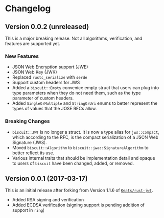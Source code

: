 # Changelog

## Version 0.0.2 (unreleased)

This is a major breaking release. Not all algorithms, verification, and features are
supported yet.

### New Features

- JSON Web Encryption support (JWE)
- JSON Web Key (JWK)
- Replaced `rustc_serialize` with `serde`
- Support custom headers for JWS
- Added a `biscuit::Empty` convenice empty struct that users can plug into type parameters when they do
not need them, such as the type parameter of custom headers.
- Added `SingleOrMultiple` and `StringOrUri` enums to better represent the types of values that the JOSE
RFCs allow.

### Breaking Changes

- `biscuit::JWT` is no longer a struct. It is now a type alias for `jws::Compact`, which according
to the RFC, is the compact serialization of a JSON Web Signature (JWS).
- Moved `biscuit::Algorithm` to `biscuit::jwa::SignatureAlgorithm` to better reflect its use.
- Various internal traits that should be implementation detail and opaque to users of `biscuit` have been
changed, added, or removed.

## Version 0.0.1 (2017-03-17)

This is an initial release after forking from Version 1.1.6 of [`Keats/rust-jwt`](https://github.com/Keats/rust-jwt).

- Added RSA signing and verification
- Added ECDSA verification (signing support is pending addition of support in `ring`)
